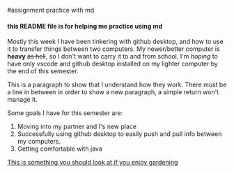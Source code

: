 #assignment practice with md
#### this README file is for helping me practice using md

Mostly this week I have been tinkering with github desktop, and how to use it to transfer things between two computers. My newer/better computer is **heavy** ~~as hell~~, so I don't want to carry it to and from school. I'm *hoping* to have only vscode and github desktop installed on my lighter computer by the end of this semester.

This is a paragraph to show that I understand how they work. There must be a line in between in order to show a new paragraph, a simple return won't manage it.

Some goals I have for this semester are:
1. Moving into my partner and I's new place
2. Successfully using github desktop to easily push and pull info between my computers.
3. Getting comfortable with java

[This is something you should look at if you enjoy gardening](https://www.gardencityharvest.org/)

